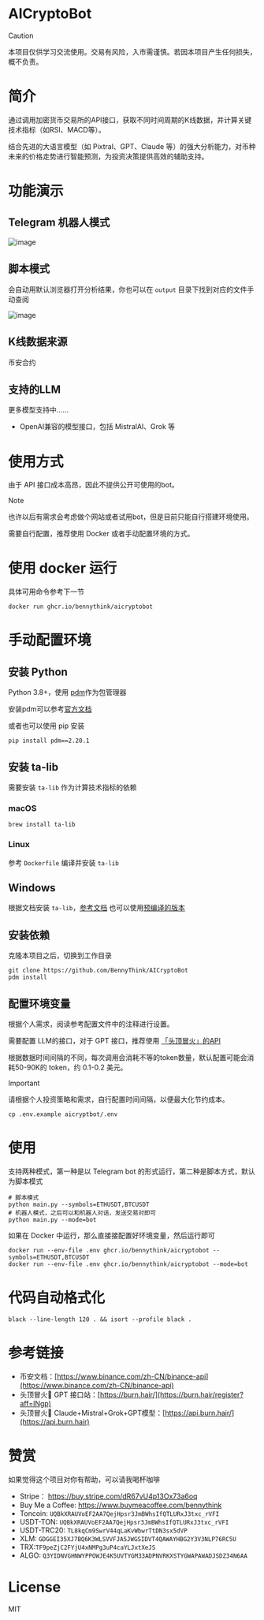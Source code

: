 # AICryptoBot

> [!CAUTION]
> 本项目仅供学习交流使用。交易有风险，入市需谨慎。若因本项目产生任何损失，概不负责。

# 简介

通过调用加密货币交易所的API接口，获取不同时间周期的K线数据，并计算关键技术指标（如RSI、MACD等）。

结合先进的大语言模型（如 Pixtral、GPT、Claude 等）的强大分析能力，对币种未来的价格走势进行智能预测，为投资决策提供高效的辅助支持。

# 功能演示

## Telegram 机器人模式

![image](/assets/bot.png)

## 脚本模式

会自动用默认浏览器打开分析结果，你也可以在 `output` 目录下找到对应的文件手动查阅

![image](/assets/script.jpg)

## K线数据来源

币安合约

## 支持的LLM

更多模型支持中……

* OpenAI兼容的模型接口，包括 MistralAI、Grok 等

# 使用方式

由于 API 接口成本高昂，因此不提供公开可使用的bot。
> [!NOTE]
> 也许以后有需求会考虑做个网站或者试用bot，但是目前只能自行搭建环境使用。

需要自行配置，推荐使用 Docker 或者手动配置环境的方式。

# 使用 docker 运行

具体可用命令参考下一节

```shell
docker run ghcr.io/bennythink/aicryptobot
```

# 手动配置环境

## 安装 Python

Python 3.8+，使用 [pdm](https://github.com/pdm-project/pdm)作为包管理器

安装pdm可以参考[官方文档](https://pdm-project.org/zh-cn/latest/)

或者也可以使用 pip 安装

```shell
pip install pdm==2.20.1
```

## 安装 ta-lib

需要安装 `ta-lib` 作为计算技术指标的依赖

### macOS

```shell
brew install ta-lib
```

### Linux

参考 `Dockerfile` 编译并安装 `ta-lib`

## Windows

根据文档安装 `ta-lib`，[参考文档](https://github.com/TA-Lib/ta-lib-python?tab=readme-ov-file#windows)
也可以使用[预编译的版本](https://github.com/cgohlke/talib-build/)

## 安装依赖

克隆本项目之后，切换到工作目录

```shell
git clone https://github.com/BennyThink/AICryptoBot
pdm install
```

## 配置环境变量

根据个人需求，阅读参考配置文件中的注释进行设置。

需要配置 LLM的接口，对于 GPT 接口，推荐使用 [「头顶冒火」的API](https://burn.hair/register?aff=lNgp️)

根据数据时间间隔的不同，每次调用会消耗不等的token数量，默认配置可能会消耗50-90K的 token，约 0.1-0.2 美元。

> [!IMPORTANT]  
> 请根据个人投资策略和需求，自行配置时间间隔，以便最大化节约成本。

```shell
cp .env.example aicryptbot/.env
```

# 使用

支持两种模式，第一种是以 Telegram bot 的形式运行，第二种是脚本方式，默认为脚本模式

```shell
# 脚本模式
python main.py --symbols=ETHUSDT,BTCUSDT
# 机器人模式，之后可以和机器人对话，发送交易对即可
python main.py --mode=bot
```

如果在 Docker 中运行，那么直接接配置好环境变量，然后运行即可

```shell
docker run --env-file .env ghcr.io/bennythink/aicryptobot --symbols=ETHUSDT,BTCUSDT
docker run --env-file .env ghcr.io/bennythink/aicryptobot --mode=bot
```

# 代码自动格式化

```shell
black --line-length 120 . && isort --profile black . 
```

# 参考链接

* 币安文档：[https://www.binance.com/zh-CN/binance-api](https://www.binance.com/zh-CN/binance-api)
* 头顶冒火🤯 GPT 接口站：[https://burn.hair/](https://burn.hair/register?aff=lNgp️)
* 头顶冒火🤯 Claude+Mistral+Grok+GPT模型：[https://api.burn.hair/](https://api.burn.hair)

# 赞赏

如果觉得这个项目对你有帮助，可以请我喝杯咖啡

* Stripe： https://buy.stripe.com/dR67vU4p13Ox73a6oq
* Buy Me a Coffee: https://www.buymeacoffee.com/bennythink
* Toncoin: `UQBkXRAUVoEF2AA7QejHpsr3JmBWhsIfQTLURxJ3txc_rVFI`
* USDT-TON: `UQBkXRAUVoEF2AA7QejHpsr3JmBWhsIfQTLURxJ3txc_rVFI`
* USDT-TRC20: `TL8kqCm9SwrV44qLaKvWbwrTtDN3sx5dVP`
* XLM: `GDGGEI35XJ7BQ6K3WLSVVFJA5JWGSIDVT4QAWAYHBG2Y3V3NLP76RC5U`
* TRX:`TF9peZjC2FYjU4xNMPg3uP4caYLJxtXeJS`
* ALGO: `Q3YIDNVGHNWYPPOWJE4K5UVTYGM33ADPNVRKXSTYGWAPAWADJSDZ34N6AA`

# License

MIT
 